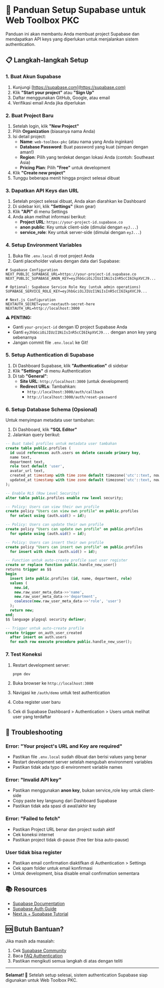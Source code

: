 # 🚀 Panduan Setup Supabase untuk Web Toolbox PKC

Panduan ini akan membantu Anda membuat project Supabase dan mendapatkan API keys yang diperlukan untuk menjalankan sistem authentication.

## 📋 Langkah-langkah Setup

### 1. Buat Akun Supabase

1. Kunjungi [https://supabase.com](https://supabase.com)
2. Klik **"Start your project"** atau **"Sign Up"**
3. Daftar menggunakan GitHub, Google, atau email
4. Verifikasi email Anda jika diperlukan

### 2. Buat Project Baru

1. Setelah login, klik **"New Project"**
2. Pilih **Organization** (biasanya nama Anda)
3. Isi detail project:
   - **Name**: `web-toolbox-pkc` (atau nama yang Anda inginkan)
   - **Database Password**: Buat password yang kuat (simpan dengan aman!)
   - **Region**: Pilih yang terdekat dengan lokasi Anda (contoh: Southeast Asia)
   - **Pricing Plan**: Pilih **"Free"** untuk development
4. Klik **"Create new project"**
5. Tunggu beberapa menit hingga project selesai dibuat

### 3. Dapatkan API Keys dan URL

1. Setelah project selesai dibuat, Anda akan diarahkan ke Dashboard
2. Di sidebar kiri, klik **"Settings"** (ikon gear)
3. Klik **"API"** di menu Settings
4. Anda akan melihat informasi berikut:
   - **Project URL**: `https://your-project-id.supabase.co`
   - **anon public**: Key untuk client-side (dimulai dengan `eyJ...`)
   - **service_role**: Key untuk server-side (dimulai dengan `eyJ...`)

### 4. Setup Environment Variables

1. Buka file `.env.local` di root project Anda
2. Ganti placeholder values dengan data dari Supabase:

```env
# Supabase Configuration
NEXT_PUBLIC_SUPABASE_URL=https://your-project-id.supabase.co
NEXT_PUBLIC_SUPABASE_ANON_KEY=eyJhbGciOiJIUzI1NiIsInR5cCI6IkpXVCJ9...

# Optional: Supabase Service Role Key (untuk admin operations)
SUPABASE_SERVICE_ROLE_KEY=eyJhbGciOiJIUzI1NiIsInR5cCI6IkpXVCJ9...

# Next.js Configuration
NEXTAUTH_SECRET=your-nextauth-secret-here
NEXTAUTH_URL=http://localhost:3000
```

**⚠️ PENTING:**
- Ganti `your-project-id` dengan ID project Supabase Anda
- Ganti `eyJhbGciOiJIUzI1NiIsInR5cCI6IkpXVCJ9...` dengan anon key yang sebenarnya
- Jangan commit file `.env.local` ke Git!

### 5. Setup Authentication di Supabase

1. Di Dashboard Supabase, klik **"Authentication"** di sidebar
2. Klik **"Settings"** di menu Authentication
3. Di tab **"General"**:
   - **Site URL**: `http://localhost:3000` (untuk development)
   - **Redirect URLs**: Tambahkan:
     - `http://localhost:3000/auth/callback`
     - `http://localhost:3000/auth/reset-password`

### 6. Setup Database Schema (Opsional)

Untuk menyimpan metadata user tambahan:

1. Di Dashboard, klik **"SQL Editor"**
2. Jalankan query berikut:

```sql
-- Buat tabel profiles untuk metadata user tambahan
create table public.profiles (
  id uuid references auth.users on delete cascade primary key,
  name text,
  department text,
  role text default 'user',
  avatar_url text,
  created_at timestamp with time zone default timezone('utc'::text, now()) not null,
  updated_at timestamp with time zone default timezone('utc'::text, now()) not null
);

-- Enable RLS (Row Level Security)
alter table public.profiles enable row level security;

-- Policy: Users can view their own profile
create policy "Users can view own profile" on public.profiles
  for select using (auth.uid() = id);

-- Policy: Users can update their own profile
create policy "Users can update own profile" on public.profiles
  for update using (auth.uid() = id);

-- Policy: Users can insert their own profile
create policy "Users can insert own profile" on public.profiles
  for insert with check (auth.uid() = id);

-- Function untuk auto-create profile saat user register
create or replace function public.handle_new_user()
returns trigger as $$
begin
  insert into public.profiles (id, name, department, role)
  values (
    new.id,
    new.raw_user_meta_data->>'name',
    new.raw_user_meta_data->>'department',
    coalesce(new.raw_user_meta_data->>'role', 'user')
  );
  return new;
end;
$$ language plpgsql security definer;

-- Trigger untuk auto-create profile
create trigger on_auth_user_created
  after insert on auth.users
  for each row execute procedure public.handle_new_user();
```

### 7. Test Koneksi

1. Restart development server:
   ```bash
   pnpm dev
   ```

2. Buka browser ke `http://localhost:3000`
3. Navigasi ke `/auth/demo` untuk test authentication
4. Coba register user baru
5. Cek di Supabase Dashboard > Authentication > Users untuk melihat user yang terdaftar

## 🔧 Troubleshooting

### Error: "Your project's URL and Key are required"
- Pastikan file `.env.local` sudah dibuat dan berisi values yang benar
- Restart development server setelah mengubah environment variables
- Pastikan tidak ada typo di environment variable names

### Error: "Invalid API key"
- Pastikan menggunakan **anon key**, bukan service_role key untuk client-side
- Copy paste key langsung dari Dashboard Supabase
- Pastikan tidak ada spasi di awal/akhir key

### Error: "Failed to fetch"
- Pastikan Project URL benar dan project sudah aktif
- Cek koneksi internet
- Pastikan project tidak di-pause (free tier bisa auto-pause)

### User tidak bisa register
- Pastikan email confirmation diaktifkan di Authentication > Settings
- Cek spam folder untuk email konfirmasi
- Untuk development, bisa disable email confirmation sementara

## 📚 Resources

- [Supabase Documentation](https://supabase.com/docs)
- [Supabase Auth Guide](https://supabase.com/docs/guides/auth)
- [Next.js + Supabase Tutorial](https://supabase.com/docs/guides/getting-started/tutorials/with-nextjs)

## 🆘 Butuh Bantuan?

Jika masih ada masalah:
1. Cek [Supabase Community](https://github.com/supabase/supabase/discussions)
2. Baca [FAQ Authentication](https://supabase.com/docs/guides/auth/auth-helpers/auth-ui)
3. Pastikan mengikuti semua langkah di atas dengan teliti

---

**Selamat! 🎉** Setelah setup selesai, sistem authentication Supabase siap digunakan untuk Web Toolbox PKC.